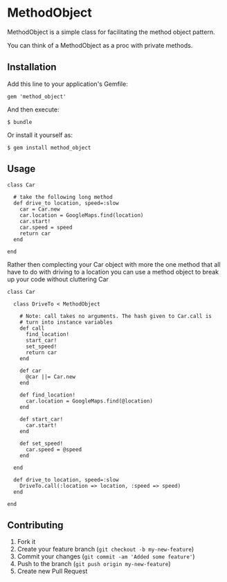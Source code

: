 # MethodObject

MethodObject is a simple class for facilitating the method object pattern.

You can think of a MethodObject as a proc with private methods.

## Installation

Add this line to your application's Gemfile:

    gem 'method_object'

And then execute:

    $ bundle

Or install it yourself as:

    $ gem install method_object

## Usage


    class Car

      # take the following long method
      def drive_to location, speed=:slow
        car = Car.new
        car.location = GoogleMaps.find(location)
        car.start!
        car.speed = speed
        return car
      end

    end

Rather then complecting your Car object with more the one method that all
have to do with driving to a location you can use a method object to break
up your code without cluttering Car

    class Car

      class DriveTo < MethodObject

        # Note: call takes no arguments. The hash given to Car.call is
        # turn into instance variables
        def call
          find_location!
          start_car!
          set_speed!
          return car
        end

        def car
          @car ||= Car.new
        end

        def find_location!
          car.location = GoogleMaps.find(@location)
        end

        def start_car!
          car.start!
        end

        def set_speed!
          car.speed = @speed
        end

      end

      def drive_to location, speed=:slow
        DriveTo.call(:location => location, :speed => speed)
      end

    end

## Contributing

1. Fork it
2. Create your feature branch (`git checkout -b my-new-feature`)
3. Commit your changes (`git commit -am 'Added some feature'`)
4. Push to the branch (`git push origin my-new-feature`)
5. Create new Pull Request
